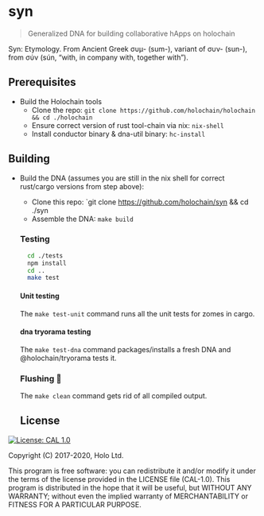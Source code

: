 # syn
> Generalized DNA for building collaborative hApps on holochain

Syn: Etymology. From Ancient Greek συμ- (sum-), variant of συν- (sun-), from σύν (sún, “with, in company with, together with”).

## Prerequisites

- Build the Holochain tools
  - Clone the repo: `git clone https://github.com/holochain/holochain && cd ./holochain`
  - Ensure correct version of rust tool-chain via nix: `nix-shell`
  - Install conductor binary & dna-util binary: `hc-install`

## Building

- Build the DNA (assumes you are still in the nix shell for correct rust/cargo versions from step above):
  - Clone this repo: `git clone https://github.com/holochain/syn && cd ./syn
  - Assemble the DNA: `make build`

  ### Testing

  ```bash
    cd ./tests
    npm install
    cd ..
    make test
  ```

  #### Unit testing

  The `make test-unit` command runs all the unit tests for zomes in cargo.

  #### dna tryorama testing

  The `make test-dna` command packages/installs a fresh DNA and @holochain/tryorama tests it.

  ### Flushing 💩

  The `make clean` command gets rid of all compiled output.

  ## License
[![License: CAL 1.0](https://img.shields.io/badge/License-CAL%201.0-blue.svg)](https://github.com/holochain/cryptographic-autonomy-license)

  Copyright (C) 2017-2020, Holo Ltd.

This program is free software: you can redistribute it and/or modify it under the terms of the license
provided in the LICENSE file (CAL-1.0).  This program is distributed in the hope that it will be useful,
but WITHOUT ANY WARRANTY; without even the implied warranty of MERCHANTABILITY or FITNESS FOR A PARTICULAR PURPOSE.
